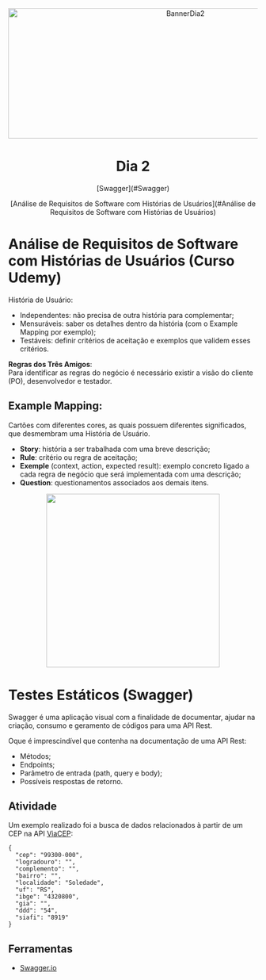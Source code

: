 <div align="center">
    <img src="Img/dia2.png" alt="BannerDia2" width="700px" height="263px">
    <h1> Dia 2 </h1>
    <p>[Swagger](#Swagger)</p>
    <p>[Análise de Requisitos de Software com Histórias de Usuários](#Análise de Requisitos de Software com Histórias de Usuários)</p>
</div>

# Análise de Requisitos de Software com Histórias de Usuários (Curso Udemy)
História de Usuário:
- Independentes: não precisa de outra história para complementar;
- Mensuráveis: saber os detalhes dentro da história (com o Example Mapping por exemplo);
- Testáveis: definir critérios de aceitação e exemplos que validem esses critérios. 

**Regras dos Três Amigos**: <br>
Para identificar as regras do negócio é necessário existir a visão do cliente (PO), desenvolvedor e testador.

## Example Mapping: 
Cartões com diferentes cores, as quais possuem diferentes significados, que desmembram uma História de Usuário.
- **Story**: história a ser trabalhada com uma breve descrição;
- **Rule**: critério ou regra de aceitação;
- **Exemple** (context, action, expected result): exemplo concreto ligado a cada regra de negócio que será implementada com uma descrição;
- **Question**: questionamentos associados aos demais itens.

<div align="center">
    <img src="https://openpracticelibrary.github.io/opl-media/images/example-mapping-2-.png" width="350px">
</div>

# Testes Estáticos (Swagger)
Swagger é uma aplicação visual  com a finalidade de documentar, ajudar na criação, consumo e geramento de códigos para uma API Rest. <br>

Oque é imprescindível que contenha na documentação de uma API Rest:
- Métodos;
- Endpoints;
- Parâmetro de entrada (path, query e body);
- Possíveis respostas de retorno.

## Atividade
Um exemplo realizado foi a busca de dados relacionados à partir de um CEP na API [ViaCEP](https://viacep.com.br/ws/99300000/json/):

```
{
  "cep": "99300-000",
  "logradouro": "",
  "complemento": "",
  "bairro": "",
  "localidade": "Soledade",
  "uf": "RS",
  "ibge": "4320800",
  "gia": "",
  "ddd": "54",
  "siafi": "8919"
}
```
## Ferramentas
- [Swagger.io](https://editor.swagger.io/)
